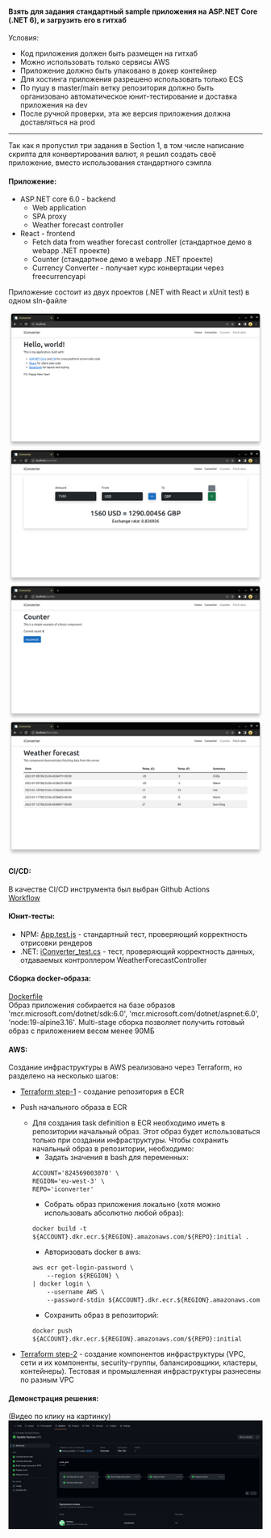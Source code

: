 #### Взять для задания стандартный sample приложения на ASP.NET Core (.NET 6), и загрузить его в гитхаб  
Условия:
* Код приложения должен быть размещен на гитхаб  
* Можно использовать только сервисы AWS  
* Приложение должно быть упаковано в докер контейнер  
* Для хостинга приложения разрешено использовать только ECS  
* По пушу в master/main ветку репозитория должно быть организовано автоматическое юнит-тестирование и доставка приложения на dev  
* После ручной проверки, эта же версия приложения должна доставляться на prod  

***

Так как я пропустил три задания в Section 1, в том числе написание скрипта для конвертирования валют, я решил создать своё приложение, вместо использования стандартного сэмпла  
#### Приложение:  
- ASP.NET core 6.0 - backend
    - Web application
    - SPA proxy
    - Weather forecast controller
- React - frontend
    - Fetch data from weather forecast controller (стандартное демо в webapp .NET проекте)
    - Counter (стандартное демо в webapp .NET проекте)
    - Currency Converter - получает курс конвертации через freecurrencyapi

Приложение состоит из двух проектов (.NET with React и xUnit test) в одном sln-файле  

![Screenshot](./Screenshots/Screenshot1.png)  
![Screenshot](./Screenshots/Screenshot2.png)  
![Screenshot](./Screenshots/Screenshot3.png)  
![Screenshot](./Screenshots/Screenshot4.png)  

#### CI/CD:  
В качестве CI/CD инструмента был выбран Github Actions  
[Workflow](./.github/workflows/main.yml)  

#### Юнит-тесты:  
- NPM: [App.test.js](./iConverter/ClientApp/src/App.test.js) - стандартный тест, проверяющий корректность отрисовки рендеров
- .NET: [iConverter_test.cs](./iConverter-test/iConverter_test.cs) - тест, проверяющий корректность данных, отдаваемых контроллером WeatherForecastController

#### Сборка docker-образа:  
[Dockerfile](./Dockerfile)  
Образ приложения собирается на базе образов 'mcr.microsoft.com/dotnet/sdk:6.0', 'mcr.microsoft.com/dotnet/aspnet:6.0', 'node:19-alpine3.16'. Multi-stage сборка позволяет получить готовый образ с приложением весом менее 90МБ  

#### AWS:  
Создание инфраструктуры в AWS реализовано через Terraform, но разделено на несколько шагов:  
* [Terraform step-1](./Terraform/step-1/) - создание репозитория в ECR   
* Push начального образа в ECR  
    * Для создания task definition в ECR необходимо иметь в репозитории начальный образ. Этот образ будет использоваться только при создании инфраструктуры. Чтобы сохранить начальный образ в репозитории, необходимо:  
        * Задать значения в bash для переменных:  
        ```
        ACCOUNT='824569003070' \
        REGION='eu-west-3' \
        REPO='iconverter'
        ```
        * Собрать образ приложения локально (хотя можно использовать абсолютно любой образ):  
        ```
        docker build -t ${ACCOUNT}.dkr.ecr.${REGION}.amazonaws.com/${REPO}:initial .
        ```
        * Авторизовать docker в aws:  
        ```
        aws ecr get-login-password \
            --region ${REGION} \
        | docker login \
            --username AWS \
            --password-stdin ${ACCOUNT}.dkr.ecr.${REGION}.amazonaws.com
        ```
        * Сохранить образ в репозиторий:  
        ```
        docker push ${ACCOUNT}.dkr.ecr.${REGION}.amazonaws.com/${REPO}:initial
        ```

* [Terraform step-2](./Terraform/step-2/) - создание компонентов инфраструктуры (VPC, сети и их компоненты, security-группы, балансировщики, кластеры, контейнеры). Тестовая и промышленная инфраструктуры разнесены по разным VPC

#### Демонстрация решения:  
(Видео по клику на картинку)
[![Youtube video](./Screenshots/Screenshot5.png)](https://youtu.be/1T8WJEx9B_8)
